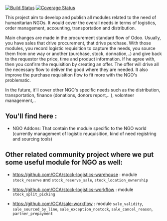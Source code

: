 [![Build Status](https://travis-ci.org/OCA/vertical-ngo.svg?branch=7.0)](https://travis-ci.org/OCA/vertical-ngo)
[![Coverage Status](https://coveralls.io/repos/OCA/vertical-ngo/badge.svg?branch=7.0)](https://coveralls.io/r/OCA/vertical-ngo?branch=7.0)


This project aim to develop and publish all modules related to the need of humanitarian NGOs. It would cover the overall needs in terms of logistics, order management, accounting, transportation and distribution.

Main changes are made in the procurement standard flow of Odoo. Usually, you have sales that drive procurement, that drive purchase. With those modules, you record logistic requisition to capture the needs, you source them from one way or another (purchase, stock, donnation,..) and give back to the requestor the price, time and product information. If he agree with, then you confirm the requisition by creating an offer. The offer will drive all the necessary flow to deliver the good where they are needed. It also improve the purchase requisition flow to fit more with the NGO's problematic.

In the future, it'll cover other NGO's specific needs such as the distribution, transportation, finance (donations, donors report,.. ), volonteer management,..

You'll find here :
----------------------

- NGO Addons: That contain the module specific to the NGO world (currently management of logistic reuquisition, kind of need registring and sourcing tools)


Other related community project where we put some useful module for NGO as well:
--------------------------------------------------------------------------------------------------------------------

 * https://github.com/OCA/stock-logistics-warehouse : module `stock_reserve` and `stock_reserve_sale`, `stock_location_ownership`

 * https://github.com/OCA/stock-logistics-workflow : module `stock_split_picking`

 * https://github.com/OCA/sale-workflow : module `sale_validity`, `sale_sourced_by_line`, `sale_exception_nostock`, `sale_cancel_reason`, `partner_prepayment`
